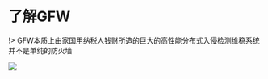 # 了解GFW

!> GFW本质上由家国用纳税人钱财所造的巨大的高性能分布式入侵检测维稳系统并不是单纯的防火墙

<!-- ![](https://ipfs.io/ipfs/Qme29LCkkA2XrjLZtzaGsmgMmSL1y3wn2nyXE749E7zD4i?3.png) -->

![](https://raw.githubusercontent.com/loremwalker/fq-book/master/docs/images/2018-05-23_210035.png)
